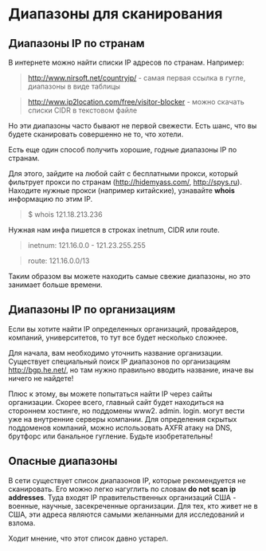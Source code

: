 Диапазоны для сканирования
====

Диапазоны IP по странам
----
В интернете можно найти списки IP адресов по странам. Например:

> http://www.nirsoft.net/countryip/ - самая первая ссылка в гугле, диапазоны в виде таблицы

> http://www.ip2location.com/free/visitor-blocker - можно скачать списки CIDR в текстовом файле

Но эти диапазоны часто бывают не первой свежести. Есть шанс, что вы будете сканировать совершенно не то, что хотели.

Есть еще один способ получить хорошие, годные диапазоны IP по странам. 

Для этого, зайдите на любой сайт с бесплатными прокси, который фильтрует прокси по странам (http://hidemyass.com/, http://spys.ru).
Находите нужные прокси (например китайские), узнавайте **whois** информацию по этим IP.

> $ whois 121.18.213.236

Нужная нам инфа пишется в строках inetnum, CIDR или route. 

> inetnum: 121.16.0.0 - 121.23.255.255

> route: 121.16.0.0/13

Таким образом вы можете находить самые свежие диапазоны, но это занимает больше времени.

Диапазоны IP по организациям
----
Если вы хотите найти IP определенных организаций, провайдеров, компаний, университетов, то тут все будет несколько сложнее.

Для начала, вам необходимо уточнить название организации. Существует специальный поиск IP диапазонов по организациям http://bgp.he.net/, но там нужно правильно вводить название, иначе вы ничего не найдете!

Плюс к этому, вы можете попытаться найти IP через сайты организации. 
Скорее всего, главный сайт будет находиться на стороннем хостинге, но поддомены www2. admin. login. могут вести уже на внутренние серверы компании. 
Для определения скрытых поддоменов компаний, можно использовать AXFR атаку на DNS, брутфорс или банальное гугление. 
Будьте изобретательны!

Опасные диапазоны
----
В сети существует список диапазонов IP, которые рекомендуется не сканировать. 
Его можно легко нагуглить по словам **do not scan ip addresses**.
Туда входят IP правительственных организаций США - военные, научные, засекреченные организации.
Для тех, кто живет не в США, эти адреса являются самыми желанными для исследований и взлома.

Ходит мнение, что этот список давно устарел.
